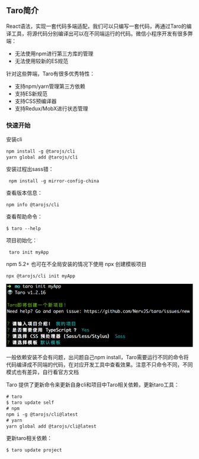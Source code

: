 ## Taro简介

React语法，实现一套代码多端适配，我们可以只编写一套代码，再通过Taro的编译工具，将源代码分别编译出可以在不同端运行的代码。微信小程序开发有很多弊端：

- 无法使用npm进行第三方库的管理
- 无法使用较新的ES规范

针对这些弊端，Taro有很多优秀特性：

- 支持npm/yarn管理第三方依赖
- 支持ES新规范
- 支持CSS预编译器
- 支持Redux/MobX进行状态管理

### 快速开始

安装cli

```
npm install -g @tarojs/cli
yarn global add @tarojs/cli
```

安装过程出sass错：

```
 npm install -g mirror-config-china
```

查看版本信息：

```
npm info @tarojs/cli
```

查看帮助命令：

```
$ taro --help
```

项目初始化：

```
 taro init myApp
```

npm 5.2+ 也可在不全局安装的情况下使用 npx 创建模板项目

```
npx @tarojs/cli init myApp
```

![](assets/20220214_181818_image.png)

一般依赖安装不会有问题，出问题自己npm install，Taro需要运行不同的命令将代码编译成不同端的代码，在对应开发工具中查看效果。注意不只命令不同，不同模式也有差异，自行看官方文档

Taro 提供了更新命令来更新自身cli和项目中Taro相关依赖，更新taro工具：

```
# taro
$ taro update self
# npm
npm i -g @tarojs/cli@latest
# yarn
yarn global add @tarojs/cli@latest
```

更新taro相关依赖：
```
$ taro update project
```
